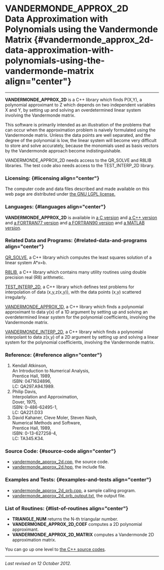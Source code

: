 VANDERMONDE\_APPROX\_2D\
Data Approximation with Polynomials using the Vandermonde Matrix {#vandermonde_approx_2d-data-approximation-with-polynomials-using-the-vandermonde-matrix align="center"}
================================================================

------------------------------------------------------------------------

**VANDERMONDE\_APPROX\_2D** is a C++ library which finds P(X,Y), a
polynomial approximant to Z which depends on two independent variables X
and Y, by setting up and solving an overdetermined linear system
involving the Vandermonde matrix.

This software is primarily intended as an illustration of the problems
that can occur when the approximation problem is naively formulated
using the Vandermonde matrix. Unless the data points are well separated,
and the degree of the polynomial is low, the linear system will become
very difficult to store and solve accurately, because the monomials used
as basis vectors by the Vandermonde approach become indistinguishable.

VANDERMONDE\_APPROX\_2D needs access to the QR\_SOLVE and R8LIB
libraries. The test code also needs access to the TEST\_INTERP\_2D
library.

### Licensing: {#licensing align="center"}

The computer code and data files described and made available on this
web page are distributed under [the GNU LGPL
license.](../../txt/gnu_lgpl.txt)

### Languages: {#languages align="center"}

**VANDERMONDE\_APPROX\_2D** is available in [a C
version](../../c_src/vandermonde_approx_2d/vandermonde_approx_2d.md)
and [a C++
version](../../master/vandermonde_approx_2d/vandermonde_approx_2d.md)
and [a FORTRAN77
version](../../f77_src/vandermonde_approx_2d/vandermonde_approx_2d.md)
and [a FORTRAN90
version](../../f_src/vandermonde_approx_2d/vandermonde_approx_2d.md)
and [a MATLAB
version](../../m_src/vandermonde_approx_2d/vandermonde_approx_2d.md).

### Related Data and Programs: {#related-data-and-programs align="center"}

[QR\_SOLVE](../../master/qr_solve/qr_solve.md), a C++ library which
computes the least squares solution of a linear system A\*x=b.

[R8LIB](../../master/r8lib/r8lib.md), a C++ library which contains
many utility routines using double precision real (R8) arithmetic.

[TEST\_INTERP\_2D](../../master/test_interp_2d/test_interp_2d.md), a
C++ library which defines test problems for interpolation of data
(x,y,z(x,y)), with the data points (x,y) scattered irregularly.

[VANDERMONDE\_APPROX\_1D](../../master/vandermonde_approx_1d/vandermonde_approx_1d.md),
a C++ library which finds a polynomial approximant to data y(x) of a 1D
argument by setting up and solving an overdetermined linear system for
the polynomial coefficients, involving the Vandermonde matrix.

[VANDERMONDE\_INTERP\_2D](../../master/vandermonde_interp_2d/vandermonde_interp_2d.md),
a C++ library which finds a polynomial interpolant to data z(x,y) of a
2D argument by setting up and solving a linear system for the polynomial
coefficients, involving the Vandermonde matrix.

### Reference: {#reference align="center"}

1.  Kendall Atkinson,\
    An Introduction to Numerical Analysis,\
    Prentice Hall, 1989,\
    ISBN: 0471624896,\
    LC: QA297.A94.1989.
2.  Philip Davis,\
    Interpolation and Approximation,\
    Dover, 1975,\
    ISBN: 0-486-62495-1,\
    LC: QA221.D33
3.  David Kahaner, Cleve Moler, Steven Nash,\
    Numerical Methods and Software,\
    Prentice Hall, 1989,\
    ISBN: 0-13-627258-4,\
    LC: TA345.K34.

### Source Code: {#source-code align="center"}

-   [vandermonde\_approx\_2d.cpp](vandermonde_approx_2d.cpp), the source
    code.
-   [vandermonde\_approx\_2d.hpp](vandermonde_approx_2d.hpp), the
    include file.

### Examples and Tests: {#examples-and-tests align="center"}

-   [vandermonde\_approx\_2d\_prb.cpp](vandermonde_approx_2d_prb.cpp), a
    sample calling program.
-   [vandermonde\_approx\_2d\_prb\_output.txt](vandermonde_approx_2d_prb_output.txt),
    the output file.

### List of Routines: {#list-of-routines align="center"}

-   **TRIANGLE\_NUM** returns the N-th triangular number.
-   **VANDERMONDE\_APPROX\_2D\_COEF** computes a 2D polynomial
    approximant.
-   **VANDERMONDE\_APPROX\_2D\_MATRIX** computes a Vandermonde 2D
    approximation matrix.

You can go up one level to [the C++ source codes](../cpp_src.md).

------------------------------------------------------------------------

*Last revised on 12 October 2012.*
